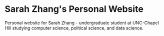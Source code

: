 # Sarah Zhang's Personal Website

Personal website for Sarah Zhang - undergraduate student at UNC-Chapel Hill studying computer science, political science, and data science.
